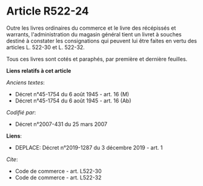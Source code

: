 # Article R522-24

Outre les livres ordinaires du commerce et le livre des récépissés et warrants, l'administration du magasin général tient un
livret à souches destiné à constater les consignations qui peuvent lui être faites en vertu des articles L. 522-30 et L.
522-32. 

Tous ces livres sont cotés et paraphés, par première et dernière feuilles.

**Liens relatifs à cet article**

_Anciens textes_:

  - Décret n°45-1754 du 6 août 1945 - art. 16 (M)
  - Décret n°45-1754 du 6 août 1945 - art. 16 (Ab)

_Codifié par_:

  - Décret n°2007-431 du 25 mars 2007

**Liens**:

  - DEPLACE: Décret n°2019-1287 du 3 décembre 2019 - art. 1

_Cite_:

  - Code de commerce - art. L522-30
  - Code de commerce - art. L522-32
